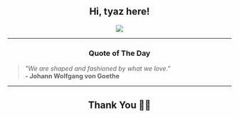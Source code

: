 <h2 align="center"> Hi, tyaz here!</h2>

<p align="center">
<a href="https://github.com/tyazx" alt="github streak"><img src="https://dvst-streak.herokuapp.com/?user=tyazx&theme=tokyonight&fire=DD472C"></a>
</p>

<hr>
<h3 align="center">Quote of The Day</h3>
<p align="center">
<blockquote>
<i>"We are shaped and fashioned by what we love."</i>
<br>
<b>- Johann Wolfgang von Goethe</b>
</blockquote>
</p>


<hr>
<h2 align="center">Thank You 🙏🏼</h2>
